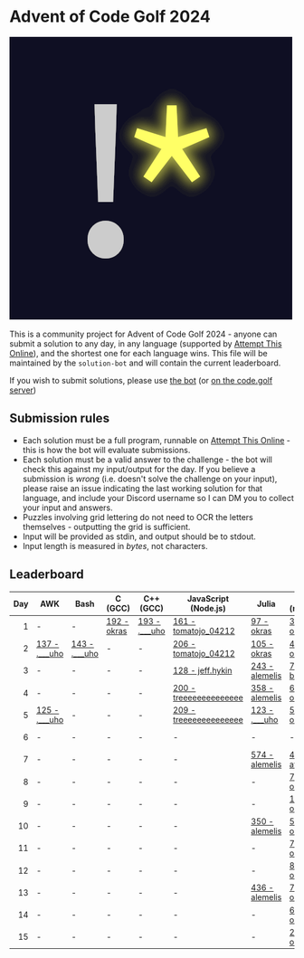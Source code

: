 # Advent of Code Golf 2024

![Advent of Code Golf icon](./advent-of-code-golf.png)

This is a community project for Advent of Code Golf 2024 - anyone can submit a
solution to any day, in any language (supported by [Attempt This
Online](https://ato.pxeger.com)), and the shortest one for each language wins.
This file will be maintained by the `solution-bot` and will contain the current
leaderboard.

If you wish to submit solutions, please use [the bot](https://discord.com/api/oauth2/authorize?client_id=1179753478214651915&permissions=0&scope=bot)
(or [on the code.golf server](https://discord.gg/eVCTkYQ))

## Submission rules

- Each solution must be a full program, runnable on [Attempt This
  Online](https://ato.pxeger.com) - this is how the bot will evaluate submissions.
- Each solution must be a valid answer to the challenge - the bot will check this
  against my input/output for the day. If you believe a submission is *wrong*
  (i.e. doesn't solve the challenge on your input), please raise an issue
  indicating the last working solution for that language, and include your
  Discord username so I can DM you to collect your input and answers.
- Puzzles involving grid lettering do not need to OCR the letters themselves -
  outputting the grid is sufficient.
- Input will be provided as stdin, and output should be to stdout.
- Input length is measured in *bytes*, not characters.

## Leaderboard

Day | AWK | Bash | C (GCC) | C++ (GCC) | JavaScript (Node.js) | Julia | K (ngn/k) | Perl | Python | Python (No Whitespace) | Python (Orthoplex) | Python 2 | Ruby | TypeScript (Deno)
--: | --- | --- | --- | --- | --- | --- | --- | --- | --- | --- | --- | --- | --- | ---
1 | - | - | [192 - okras](./solutions/1/c_gcc) | [193 - .___uho](./solutions/1/cplusplus_gcc) | [161 - tomatojo_04212](./solutions/1/node) | [97 - okras](./solutions/1/julia) | [33 - okras](./solutions/1/k_ngn) | - | [89 - _tessaract](./solutions/1/python) | [98 - .___uho](./solutions/1/python-no-ws) | [481 - orthoplex](./solutions/1/python-orthoplex) | - | [101 - the.unnamed](./solutions/1/ruby) | [197 - jeff.hykin](./solutions/1/deno)
2 | [137 - .___uho](./solutions/2/awk) | [143 - .___uho](./solutions/2/bash) | - | - | [206 - tomatojo_04212](./solutions/2/node) | [105 - okras](./solutions/2/julia) | [41 - okras](./solutions/2/k_ngn) | - | [145 - biz314](./solutions/2/python) | [155 - _tessaract](./solutions/2/python-no-ws) | - | - | [143 - the.unnamed](./solutions/2/ruby) | [282 - jeff.hykin](./solutions/2/deno)
3 | - | - | - | - | [128 - jeff.hykin](./solutions/3/node) | [243 - alemelis](./solutions/3/julia) | [70 - bstr.at](./solutions/3/k_ngn) | - | [140 - duckyluuk](./solutions/3/python) | - | - | - | [82 - the.unnamed](./solutions/3/ruby) | [160 - jeff.hykin](./solutions/3/deno)
4 | - | - | - | - | [200 - treeeeeeeeeeeeee](./solutions/4/node) | [358 - alemelis](./solutions/4/julia) | [69 - okras](./solutions/4/k_ngn) | - | [145 - okras](./solutions/4/python) | [148 - biz314](./solutions/4/python-no-ws) | - | - | - | [1639 - jeff.hykin](./solutions/4/deno)
5 | [125 - .___uho](./solutions/5/awk) | - | - | - | [209 - treeeeeeeeeeeeee](./solutions/5/node) | [123 - .___uho](./solutions/5/julia) | [52 - okras](./solutions/5/k_ngn) | [86 - okras](./solutions/5/perl) | [134 - biz314](./solutions/5/python) | [649 - orthoplex](./solutions/5/python-no-ws) | [649 - orthoplex](./solutions/5/python-orthoplex) | - | - | -
6 | - | - | - | - | - | - | - | - | [193 - biz314](./solutions/6/python) | - | - | - | - | -
7 | - | - | - | - | - | [574 - alemelis](./solutions/7/julia) | [47 - attinat](./solutions/7/k_ngn) | - | [175 - okras](./solutions/7/python) | [184 - okras](./solutions/7/python-no-ws) | - | - | [140 - natt.e](./solutions/7/ruby) | -
8 | - | - | - | - | - | - | [72 - okras](./solutions/8/k_ngn) | - | [157 - .___uho](./solutions/8/python) | [163 - .___uho](./solutions/8/python-no-ws) | - | - | - | -
9 | - | - | - | - | - | - | [151 - okras](./solutions/9/k_ngn) | - | [214 - .___uho](./solutions/9/python) | - | - | - | - | -
10 | - | - | - | - | - | [350 - alemelis](./solutions/10/julia) | [50 - okras](./solutions/10/k_ngn) | - | [172 - .___uho](./solutions/10/python) | - | [626 - orthoplex](./solutions/10/python-orthoplex) | [448 - orthoplex](./solutions/10/python2) | - | -
11 | - | - | - | - | - | - | [75 - okras](./solutions/11/k_ngn) | - | [191 - biz314](./solutions/11/python) | - | - | - | [228 - abrahamjlr](./solutions/11/ruby) | -
12 | - | - | - | - | - | - | [81 - okras](./solutions/12/k_ngn) | - | [227 - livingboxy](./solutions/12/python) | [422 - _tessaract](./solutions/12/python-no-ws) | - | - | - | -
13 | - | - | - | - | - | [436 - alemelis](./solutions/13/julia) | [74 - okras](./solutions/13/k_ngn) | - | [180 - _tessaract](./solutions/13/python) | [190 - _tessaract](./solutions/13/python-no-ws) | - | - | [145 - the.unnamed](./solutions/13/ruby) | -
14 | - | - | - | - | - | - | [67 - okras](./solutions/14/k_ngn) | - | [190 - okras](./solutions/14/python) | [211 - _tessaract](./solutions/14/python-no-ws) | - | - | [169 - natt.e](./solutions/14/ruby) | -
15 | - | - | - | - | - | - | [248 - okras](./solutions/15/k_ngn) | - | [525 - _tessaract](./solutions/15/python) | - | - | - | - | -
